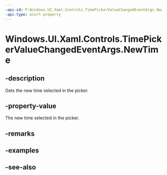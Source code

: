 ```yaml
---
-api-id: P:Windows.UI.Xaml.Controls.TimePickerValueChangedEventArgs.NewTime
-api-type: winrt property
---
```


<!-- Property syntax
public Windows.Foundation.TimeSpan NewTime { get; }
-->

# Windows.UI.Xaml.Controls.TimePickerValueChangedEventArgs.NewTime

## -description
Gets the new time selected in the picker.



## -property-value
The new time selected in the picker.

## -remarks

## -examples

## -see-also
